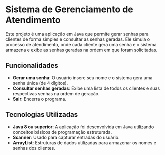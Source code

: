 # Sistema de Gerenciamento de Atendimento

Este projeto é uma aplicação em Java que permite gerar senhas para clientes de forma simples e consultar as senhas geradas. Ele simula o processo de atendimento, onde cada cliente gera uma senha e o sistema armazena e exibe as senhas geradas na ordem em que foram solicitadas.

## Funcionalidades

- **Gerar uma senha**: O usuário insere seu nome e o sistema gera uma senha única (de 4 dígitos).
- **Consultar senhas geradas**: Exibe uma lista de todos os clientes e suas respectivas senhas na ordem de geração.
- **Sair**: Encerra o programa.

## Tecnologias Utilizadas

- **Java 8 ou superior**: A aplicação foi desenvolvida em Java utilizando conceitos básicos de programação estruturada.
- **Scanner**: Usado para capturar entradas do usuário.
- **ArrayList**: Estruturas de dados utilizadas para armazenar os nomes e senhas dos clientes.
